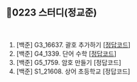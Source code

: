 
## 📘0223 스터디(정교준)
</br>

1. [백준] G3_16637.	괄호 추가하기 [[정답코드](https://github.com/daejeon5-algostudy/AlgorithmStudy/blob/main/%EC%8A%A4%ED%84%B0%EB%94%94/0223/%EC%A0%95%EA%B5%90%EC%A4%80/G3_16637_%EA%B4%84%ED%98%B8%EC%B6%94%EA%B0%80%ED%95%98%EA%B8%B0.md)]
2. [백준] G4_1339.	단어 수학 [[정답코드](https://github.com/daejeon5-algostudy/AlgorithmStudy/blob/main/%EC%8A%A4%ED%84%B0%EB%94%94/0223/%EC%A0%95%EA%B5%90%EC%A4%80/G4_1339_%EB%8B%A8%EC%96%B4%EC%88%98%ED%95%99.md)]
3. [백준] G5_1759.	암호 만들기 [정답코드]
4. [백준] S1_21608.	상어 초등학교 [정답코드]
